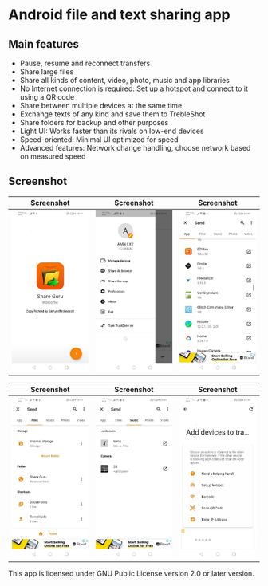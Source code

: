 # Android file and text sharing app

## Main features
* Pause, resume and reconnect transfers
* Share large files
* Share all kinds of content, video, photo, music and app libraries
* No Internet connection is required: Set up a hotspot and connect to it using a QR code
* Share between multiple devices at the same time
* Exchange texts of any kind and save them to TrebleShot
* Share folders for backup and other purposes
* Light UI: Works faster than its rivals on low-end devices
* Speed-oriented: Minimal UI optimized for speed
* Advanced features: Network change handling, choose network based on measured speed

## Screenshot

|                Screenshot               |                 Screenshot            |               Screenshot              |
|:---------------------------------------:|:-------------------------------------:|:-------------------------------------:|
| ![screenshot](screens/screen_1.jpg)   | ![screenshot](screens/screen_2.jpg)     | ![screenshot](screens/screen_3.jpg)   |

|                Screenshot               |                 Screenshot            |               Screenshot              |
|:---------------------------------------:|:-------------------------------------:|:-------------------------------------:|
| ![screenshot](screens/screen_4.jpg)   | ![screenshot](screens/screen_5.jpg)     | ![screenshot](screens/screen_6.jpg)   |

This app is licensed under GNU Public License version 2.0 or later version.
